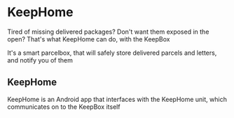 # KeepHome

Tired of missing delivered packages? Don't want them exposed in the open? That's what KeepHome can do, with the KeepBox

It's a smart parcelbox, that will safely store delivered parcels and letters, and notify you of them

## KeepHome
KeepHome is an Android app that interfaces with the KeepHome unit, which communicates on to the KeepBox itself
